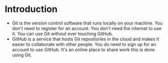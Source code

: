 # Introduction

- Git is the version control software that runs locally on your machine. You don't need to register for an account. You don't need the internet to use it. You can use Git without ever touching GitHub.
- GitHub is a service that hosts Git repositories in the cloud and makes it easier to collaborate with other people. You do need to sign up for an account to use GitHub. It's an online place to share work this is done using Git.